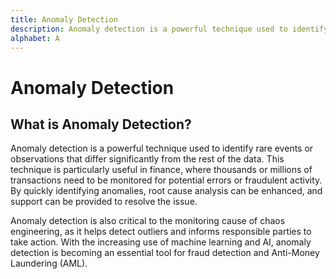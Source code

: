 ```yaml
---
title: Anomaly Detection
description: Anomaly detection is a powerful technique used to identify rare events or observations that differ significantly from the rest of the data. This technique is particularly useful in finance, where thousands or millions of transactions need to be monitored for potential errors or fraudulent activity.
alphabet: A
---
```


# Anomaly Detection

## What is Anomaly Detection?

Anomaly detection is a powerful technique used to identify rare events or observations that differ significantly from the rest of the data. This technique is particularly useful in finance, where thousands or millions of transactions need to be monitored for potential errors or fraudulent activity. By quickly identifying anomalies, root cause analysis can be enhanced, and support can be provided to resolve the issue.

Anomaly detection is also critical to the monitoring cause of chaos engineering, as it helps detect outliers and informs responsible parties to take action. With the increasing use of machine learning and AI, anomaly detection is becoming an essential tool for fraud detection and Anti-Money Laundering (AML).
